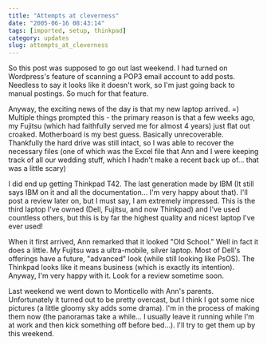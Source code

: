 ```yaml
---
title: "Attempts at cleverness"
date: "2005-06-16 08:43:14"
tags: [imported, setup, thinkpad]
category: updates
slug: attempts_at_cleverness
---
```

	
So this post was supposed to go out last weekend.  I had turned on Wordpress's feature of scanning a POP3 email account  to add posts.  Needless to say it looks like it doesn't work, so I'm just going back to manual postings.  So much for that feature.

Anyway, the exciting news of the day is that my new laptop arrived. =) Multiple things prompted this - the primary reason is that a few weeks ago, my Fujitsu (which had faithfully served me for almost 4 years) just
flat out croaked.  Motherboard is my best guess.  Basically unrecoverable.  Thankfully the hard drive was still intact, so I was able to recover the necessary files (one of which was the Excel file that Ann and I were keeping track of all our wedding stuff, which I hadn't make a recent back up of... that was a little scary)

I did end up getting Thinkpad T42.  The last generation made by IBM (It still says IBM on it and all the documentation... I'm very happy about that).  I'll post a review later on, but I must say, I am extremely
impressed.  This is the third laptop I've owned (Dell, Fujitsu, and now Thinkpad) and I've used countless others, but this is by far the highest quality and nicest laptop I've ever used!

When it first arrived, Ann remarked that it looked "Old School."  Well in fact it does a little.  My Fujitsu was a ultra-mobile, silver laptop.  Most of Dell's offerings have a future, "advanced" look (while still looking like PsOS).  The Thinkpad looks like it means business (which is exactly its intention).  Anyway, I'm very happy with it.  Look for a review sometime soon.

Last weekend we went down to Monticello with Ann's parents.  Unfortunately it turned out to be pretty overcast, but I think I got some nice pictures (a little gloomy sky adds some drama).  I'm in the process of making them now (the panoramas take a while... I usually leave it running while I'm at work and then kick something off before bed...).  I'll try to get them up by this weekend.
